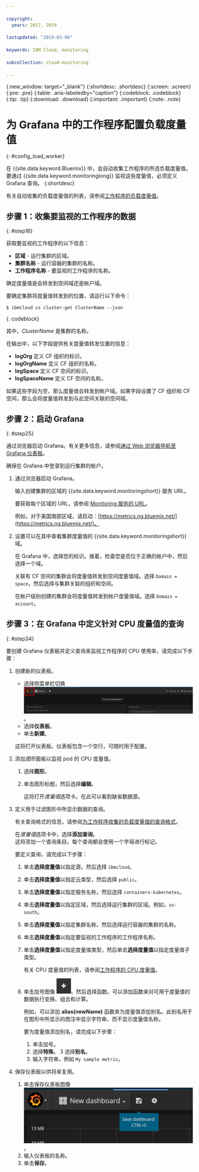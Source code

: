 ```yaml
---

copyright:
  years: 2017, 2019

lastupdated: "2019-03-06"

keywords: IBM Cloud, monitoring

subcollection: cloud-monitoring

---
```


{:new_window: target="_blank"}
{:shortdesc: .shortdesc}
{:screen: .screen}
{:pre: .pre}
{:table: .aria-labeledby="caption"}
{:codeblock: .codeblock}
{:tip: .tip}
{:download: .download}
{:important: .important}
{:note: .note}



# 为 Grafana 中的工作程序配置负载度量值
{: #config_load_worker}

在 {{site.data.keyword.Bluemix}} 中，会自动收集工作程序的所选负载度量值。要通过 {{site.data.keyword.monitoringlong}} 监视这些度量值，必须定义 Grafana 查询。
{:shortdesc}

有关自动收集的负载度量值的列表，请参阅[工作程序的负载度量值](/docs/services/cloud-monitoring/containers?topic=cloud-monitoring-monitoring_bmx_containers_ov#load_metrics_workers)。


## 步骤 1：收集要监视的工作程序的数据
{: #step16}

获取要监视的工作程序的以下信息：

* **区域** - 运行集群的区域。
* **集群名称** - 运行容器的集群的名称。 
* **工作程序名称** - 要监视的工作程序的名称。 

确定度量值是会转发到空间域还是帐户域。

要确定集群将度量值转发到的位置，请运行以下命令：

```
$ ibmcloud cs cluster-get ClusterName --json
```
{: codeblock}

其中，*ClusterName* 是集群的名称。

在输出中，以下字段提供有关度量值转发位置的信息：

* **logOrg** 定义 CF 组织的标识。
* **logOrgName** 定义 CF 组织的名称。
* **logSpace** 定义 CF 空间的标识。
* **logSpaceName** 定义 CF 空间的名称。

如果这些字段为空，那么度量值会转发到帐户域。如果字段设置了 CF 组织和 CF 空间，那么会将度量值转发到与此空间关联的空间域。

## 步骤 2：启动 Grafana
{: #step25}

通过浏览器启动 Grafana。有关更多信息，请参阅[通过 Web 浏览器导航至 Grafana 仪表板](/docs/services/cloud-monitoring/grafana?topic=cloud-monitoring-navigating_grafana#launch_grafana_from_browser)。

确保在 Grafana 中登录到运行集群的帐户。 

1. 通过浏览器启动 Grafana。 

    输入创建集群的区域的 {{site.data.keyword.monitoringshort}} 服务 URL。 
    
    要获取每个区域的 URL，请参阅 [Monitoring 服务的 URL](/docs/services/cloud-monitoring?topic=cloud-monitoring-monitoring_ov#region)。

    例如，对于美国南部区域，请启动：[https://metrics.ng.bluemix.net/](https://metrics.ng.bluemix.net/)。

2. 设置可以在其中查看集群度量值的 {{site.data.keyword.monitoringshort}} 域。

    在 Grafana 中，选择您的标识。接着，检查您是否位于正确的帐户中，然后选择一个域。

    关联有 CF 空间的集群会将度量值转发到空间度量值域。选择 `Domain = space`，然后选择与集群关联的组织和空间。

    在帐户级别创建的集群会将度量值转发到帐户度量值域。选择 `Domain = account`。



## 步骤 3：在 Grafana 中定义针对 CPU 度量值的查询
{: #step34}

要创建 Grafana 仪表板并定义查询来监视工作程序的 CPU 使用率，请完成以下步骤：

1. 创建新的仪表板。

    * 选择侧菜单栏切换 ![Grafana 侧菜单栏](images/grafana_settings.gif "Grafana 侧菜单栏")。
    * 选择**仪表板**。
    * 单击**新建**。

    这将打开仪表板。仪表板包含一个空行，可随时用于配置。

2. 添加*图形*面板以监视 pod 的 CPU 度量值。

    1. 选择**图形**。

    2. 单击图形标题，然后选择**编辑**。

        这将打开*度量值*选项卡。在此可以看到缺省数据源。

3. 定义用于过滤图形中所显示数据的查询。 

    有关查询格式的信息，请参阅[为工作程序收集的负载度量值的查询格式](/docs/services/cloud-monitoring/reference?topic=cloud-monitoring-metrics_format_containers#load_workers)。

    在*度量值*选项卡中，选择**添加查询**。<br>这将添加一个查询条目。每个查询都会使用一个字母进行标记。
	
	要定义查询，请完成以下步骤：

    1. 单击**选择度量值**以指定源，然后选择 `ibmcloud`。
    
    2. 单击**选择度量值**以指定云类型，然后选择 `public`。
    
    3. 单击**选择度量值**以指定服务名称，然后选择 `containers-kubernetes`。
	
    4. 单击**选择度量值**以指定区域，然后选择运行集群的区域。例如，`us-south`。
    
    5. 单击**选择度量值**以指定集群名称，然后选择运行容器的集群的名称。
		
	6. 单击**选择度量值**以指定要监视的工作程序的工作程序名称。
	
	7. 单击**选择度量值**以指定度量值类型，然后单击**选择度量值**以指定度量值子类型。
	
	    有关 CPU 度量值的列表，请参阅[工作程序的 CPU 度量值](/docs/services/cloud-monitoring/containers?topic=cloud-monitoring-monitoring_bmx_containers_ov#load_metrics_workers)。
	
	10. 单击加号图像 ![“添加”图标](images/grafana_plus_image.gif "加号图像")，然后选择函数。可以添加函数来对可用于度量值的数据执行变换、组合和计算。

        例如，可以添加 **alias(newName)** 函数来为度量值添加别名。此别名用于在图形中所显示的图注中显示字符串，而不显示度量值名称。

        要为度量值添加别名，请完成以下步骤：

        1. 单击加号。
        2. 选择**特殊**。
        3 选择**别名**。
        4. 输入字符串，例如 `My sample metric`。

4. 保存仪表板以供将来复用。

    1. 单击保存仪表板图像 ![保存仪表板图像](images/grafana_save_dashboard.gif "保存仪表板图像")。
    2. 输入仪表板的名称。
    3. 单击**保存**。

